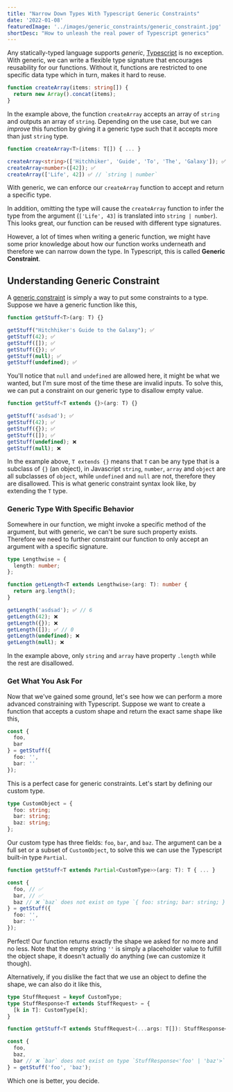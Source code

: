 ```yaml
---
title: "Narrow Down Types With Typescript Generic Constraints"
date: '2022-01-08'
featuredImage: '../images/generic_constraints/generic_constraint.jpg'
shortDesc: "How to unleash the real power of Typescript generics"
---
```


Any statically-typed language supports *generic*, [Typescript](https://www.typescriptlang.org/) is no exception. With generic, we can write a flexible type signature that encourages reusability for our functions. Without it, functions are restricted to one specific data type which in turn, makes it hard to reuse.

```ts
function createArray(items: string[]) {
  return new Array().concat(items);
}
```

In the example above, the function `createArray` accepts an array of `string` and outputs an array of `string`. Depending on the use case, but we can *improve* this function by giving it a generic type such that it accepts more than just `string` type.

```ts
function createArray<T>(items: T[]) { ... }

createArray<string>(['Hitchhiker', 'Guide', 'To', 'The', 'Galaxy']); ✅
createArray<number>([42]); ✅
createArray(['Life', 42]) ✅ // `string | number`
```

With generic, we can enforce our `createArray` function to accept and return a specific type.

In addition, omitting the type will cause the `createArray` function to infer the type from the argument (`['Life', 43]` is translated into `string | number`). This looks great, our function can be reused with different type signatures.

However, a lot of times when writing a generic function, we might have some prior knowledge about how our function works underneath and therefore we can narrow down the type. In Typescript, this is called **Generic Constraint**.

## Understanding Generic Constraint
A [generic constraint](https://www.typescriptlang.org/docs/handbook/2/generics.html#generic-constraints) is simply a way to put some constraints to a type. Suppose we have a generic function like this,
```ts
function getStuff<T>(arg: T) {}

getStuff("Hitchhiker's Guide to the Galaxy"); ✅
getStuff(42); ✅
getStuff([]); ✅
getStuff({}); ✅
getStuff(null); ✅
getStuff(undefined); ✅
```

You'll notice that `null` and `undefined` are allowed here, it might be what we wanted, but I'm sure most of the time these are invalid inputs. To solve this, we can put a constraint on our generic type to disallow empty value.

```ts
function getStuff<T extends {}>(arg: T) {}

getStuff('asdsad'); ✅
getStuff(42); ✅
getStuff({}); ✅
getStuff([]); ✅
getStuff(undefined); ❌
getStuff(null); ❌
```

In the example above, `T extends {}` means that `T` can be any type that is a subclass of `{}` (an object), in Javascript `string`, `number`, `array` and `object` are all subclasses of `object`, while `undefined` and `null` are not, therefore they are disallowed. This is what generic constraint syntax look like, by extending the `T` type.

### Generic Type With Specific Behavior
Somewhere in our function, we might invoke a specific method of the argument, but with generic, we can't be sure such property exists. Therefore we need to further constraint our function to only accept an argument with a specific signature.

```ts
type Lengthwise = {
  length: number;
};

function getLength<T extends Lengthwise>(arg: T): number {
  return arg.length();
}

getLength('asdsad'); ✅ // 6
getLength(42); ❌
getLength({}); ❌
getLength([]); ✅ // 0
getLength(undefined); ❌
getLength(null); ❌
```

In the example above, only `string` and `array` have property `.length` while the rest are disallowed.

### Get What You Ask For
Now that we've gained some ground, let's see how we can perform a more advanced constraining with Typescript. Suppose we want to create a function that accepts a custom shape and return the exact same shape like this, 

```ts
const {
  foo,
  bar
} = getStuff({
  foo: '',
  bar: ''
});
```

This is a perfect case for generic constraints. Let's start by defining our custom type.

```ts
type CustomObject = {
  foo: string;
  bar: string;
  baz: string;
};
```

Our custom type has three fields: `foo`, `bar`, and `baz`. The argument can be a full set or a subset of `CustomObject`, to solve this we can use the Typescript built-in type `Partial`.

```ts
function getStuff<T extends Partial<CustomType>>(arg: T): T { ... }

const {
  foo, // ✅ 
  bar, // ✅
  baz // ❌ `baz` does not exist on type `{ foo: string; bar: string; }`
} = getStuff({
  foo: '',
  bar: ''
});
```

Perfect! Our function returns exactly the shape we asked for no more and no less. Note that the empty string `''` is simply a placeholder value to fulfill the object shape, it doesn't actually do anything (we can customize it though).

Alternatively, if you dislike the fact that we use an object to define the shape, we can also do it like this,

```ts
type StuffRequest = keyof CustomType;
type StuffResponse<T extends StuffRequest> = {
  [k in T]: CustomType[k];
}

function getStuff<T extends StuffRequest>(...args: T[]): StuffResponse<T> { ... }

const {
  foo,
  baz,
  bar // ❌ `bar` does not exist on type `StuffResponse<'foo' | 'baz'>`
} = getStuff('foo', 'baz');
```

Which one is better, you decide.